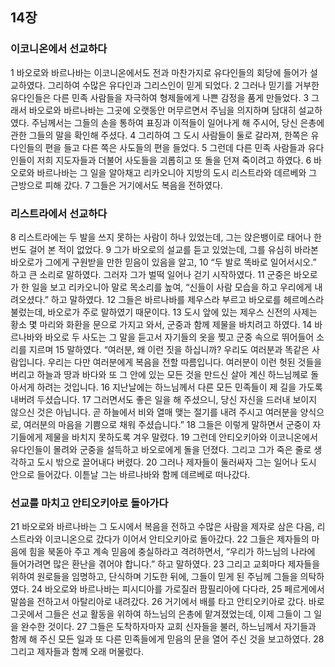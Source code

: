 ## 14장
### 이코니온에서 선교하다
1 바오로와 바르나바는 이코니온에서도 전과 마찬가지로 유다인들의 회당에 들어가 설교하였다. 그리하여 수많은 유다인과 그리스인이 믿게 되었다.
2 그러나 믿기를 거부한 유다인들은 다른 민족 사람들을 자극하여 형제들에게 나쁜 감정을 품게 만들었다.
3 그래서 바오로와 바르나바는 그곳에 오랫동안 머무르면서 주님을 의지하며 담대히 설교하였다. 주님께서는 그들의 손을 통하여 표징과 이적들이 일어나게 해 주시어, 당신 은총에 관한 그들의 말을 확인해 주셨다.
4 그리하여 그 도시 사람들이 둘로 갈라져, 한쪽은 유다인들의 편을 들고 다른 쪽은 사도들의 편을 들었다.
5 그런데 다른 민족 사람들과 유다인들이 저희 지도자들과 더불어 사도들을 괴롭히고 또 돌을 던져 죽이려고 하였다.
6 바오로와 바르나바는 그 일을 알아채고 리카오니아 지방의 도시 리스트라와 데르베와 그 근방으로 피해 갔다.
7 그들은 거기에서도 복음을 전하였다.
### 리스트라에서 선교하다
8 리스트라에는 두 발을 쓰지 못하는 사람이 하나 있었는데, 그는 앉은뱅이로 태어나 한 번도 걸어 본 적이 없었다.
9 그가 바오로의 설교를 듣고 있었는데, 그를 유심히 바라본 바오로가 그에게 구원받을 만한 믿음이 있음을 알고,
10 “두 발로 똑바로 일어서시오.” 하고 큰 소리로 말하였다. 그러자 그가 벌떡 일어나 걷기 시작하였다.
11 군중은 바오로가 한 일을 보고 리카오니아 말로 목소리를 높여, “신들이 사람 모습을 하고 우리에게 내려오셨다.” 하고 말하였다.
12 그들은 바르나바를 제우스라 부르고 바오로를 헤르메스라 불렀는데, 바오로가 주로 말하였기 때문이다.
13 도시 앞에 있는 제우스 신전의 사제는 황소 몇 마리와 화환을 문으로 가지고 와서, 군중과 함께 제물을 바치려고 하였다.
14 바르나바와 바오로 두 사도는 그 말을 듣고서 자기들의 옷을 찢고 군중 속으로 뛰어들어 소리를 지르며
15 말하였다. “여러분, 왜 이런 짓을 하십니까? 우리도 여러분과 똑같은 사람입니다. 우리는 다만 여러분에게 복음을 전할 따름입니다. 여러분이 이런 헛된 것들을 버리고 하늘과 땅과 바다와 또 그 안에 있는 모든 것을 만드신 살아 계신 하느님께로 돌아서게 하려는 것입니다.
16 지난날에는 하느님께서 다른 모든 민족들이 제 길을 가도록 내버려 두셨습니다.
17 그러면서도 좋은 일을 해 주셨으니, 당신 자신을 드러내 보이지 않으신 것은 아닙니다. 곧 하늘에서 비와 열매 맺는 절기를 내려 주시고 여러분을 양식으로, 여러분의 마음을 기쁨으로 채워 주셨습니다.”
18 그들은 이렇게 말하면서 군중이 자기들에게 제물을 바치지 못하도록 겨우 말렸다.
19 그런데 안티오키아와 이코니온에서 유다인들이 몰려와 군중을 설득하고 바오로에게 돌을 던졌다. 그리고 그가 죽은 줄로 생각하고 도시 밖으로 끌어내다 버렸다.
20 그러나 제자들이 둘러싸자 그는 일어나 도시 안으로 들어갔다. 이튿날 그는 바르나바와 함께 데르베로 떠나갔다.
### 선교를 마치고 안티오키아로 돌아가다
21 바오로와 바르나바는 그 도시에서 복음을 전하고 수많은 사람을 제자로 삼은 다음, 리스트라와 이코니온으로 갔다가 이어서 안티오키아로 돌아갔다.
22 그들은 제자들의 마음에 힘을 북돋아 주고 계속 믿음에 충실하라고 격려하면서, “우리가 하느님의 나라에 들어가려면 많은 환난을 겪어야 합니다.” 하고 말하였다.
23 그리고 교회마다 제자들을 위하여 원로들을 임명하고, 단식하며 기도한 뒤에, 그들이 믿게 된 주님께 그들을 의탁하였다.
24 바오로와 바르나바는 피시디아를 가로질러 팜필리아에 다다라,
25 페르게에서 말씀을 전하고서 아탈리아로 내려갔다.
26 거기에서 배를 타고 안티오키아로 갔다. 바로 그곳에서 그들은 선교 활동을 위하여 하느님의 은총에 맡겨졌었는데, 이제 그들이 그 일을 완수한 것이다.
27 그들은 도착하자마자 교회 신자들을 불러, 하느님께서 자기들과 함께 해 주신 모든 일과 또 다른 민족들에게 믿음의 문을 열어 주신 것을 보고하였다.
28 그리고 제자들과 함께 오래 머물렀다.
